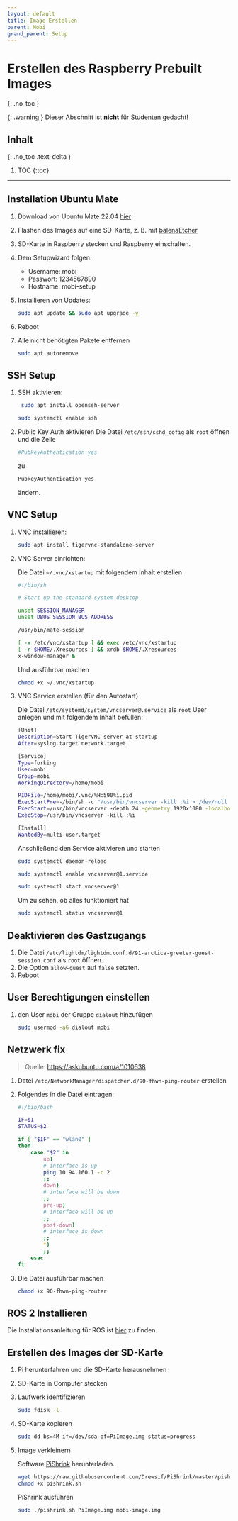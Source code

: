 ```yaml
---
layout: default
title: Image Erstellen
parent: Mobi
grand_parent: Setup
---
```


# Erstellen des Raspberry Prebuilt Images
{: .no_toc }

{: .warning }
Dieser Abschnitt ist **nicht** für Studenten gedacht!

## Inhalt
{: .no_toc .text-delta }

1. TOC
{:toc}

---

## Installation Ubuntu Mate

1. Download von Ubuntu Mate 22.04 [hier](https://ubuntu-mate.org/download/)

2. Flashen des Images auf eine SD-Karte, z. B. mit [balenaEtcher](https://www.balena.io/etcher)

3. SD-Karte in Raspberry stecken und Raspberry einschalten.

4. Dem Setupwizard folgen.

    - Username: mobi
    - Passwort: 1234567890
    - Hostname: mobi-setup

5. Installieren von Updates:

   ```bash  
   sudo apt update && sudo apt upgrade -y
   ```

6. Reboot

7. Alle nicht benötigten Pakete entfernen

   ```bash
   sudo apt autoremove
   ```

## SSH Setup

1. SSH aktivieren:

   ```bash
    sudo apt install openssh-server
   ```

   ```bash
   sudo systemctl enable ssh
   ```

2. Public Key Auth aktivieren
   Die Datei `/etc/ssh/sshd_cofig` als `root` öffnen und die Zeile

   ```bash
   #PubkeyAuthentication yes
   ```

   zu

   ```bash
   PubkeyAuthentication yes
   ```

   ändern.

## VNC Setup

1. VNC installieren:

   ```bash
   sudo apt install tigervnc-standalone-server
   ```

2. VNC Server einrichten:

   Die Datei `~/.vnc/xstartup` mit folgendem Inhalt erstellen

   ```bash
   #!/bin/sh

   # Start up the standard system desktop

   unset SESSION_MANAGER
   unset DBUS_SESSION_BUS_ADDRESS

   /usr/bin/mate-session

   [ -x /etc/vnc/xstartup ] && exec /etc/vnc/xstartup
   [ -r $HOME/.Xresources ] && xrdb $HOME/.Xresources
   x-window-manager &
   ```

   Und ausführbar machen

   ```bash
   chmod +x ~/.vnc/xstartup
   ```

3. VNC Service erstellen (für den Autostart)

   Die Datei `/etc/systemd/system/vncserver@.service` als `root` User anlegen und mit folgendem Inhalt befüllen:

   ```bash
   [Unit]
   Description=Start TigerVNC server at startup
   After=syslog.target network.target

   [Service]
   Type=forking
   User=mobi
   Group=mobi
   WorkingDirectory=/home/mobi

   PIDFile=/home/mobi/.vnc/%H:590%i.pid
   ExecStartPre=-/bin/sh -c "/usr/bin/vncserver -kill :%i > /dev/null 2>&1"
   ExecStart=/usr/bin/vncserver -depth 24 -geometry 1920x1080 -localhost no :%i
   ExecStop=/usr/bin/vncserver -kill :%i

   [Install]
   WantedBy=multi-user.target
   ```

   Anschließend den Service aktivieren und starten

   ```bash
   sudo systemctl daemon-reload
   ```

   ```bash
   sudo systemctl enable vncserver@1.service
   ```

   ```bash
   sudo systemctl start vncserver@1
   ```

   Um zu sehen, ob alles funktioniert hat

   ```bash
   sudo systemctl status vncserver@1
   ```

## Deaktivieren des Gastzugangs

1. Die Datei `/etc/lightdm/lightdm.conf.d/91-arctica-greeter-guest-session.conf` als `root` öffnen.
2. Die Option `allow-guest` auf `false` setzten.
3. Reboot

## User Berechtigungen einstellen

1. den User `mobi` der Gruppe `dialout` hinzufügen

   ```bash
   sudo usermod -aG dialout mobi
   ```

## Netzwerk fix

> Quelle: <https://askubuntu.com/a/1010638>

1. Datei `/etc/NetworkManager/dispatcher.d/90-fhwn-ping-router` erstellen
2. Folgendes in die Datei eintragen:

   ```bash
   #!/bin/bash

   IF=$1
   STATUS=$2

   if [ "$IF" == "wlan0" ]
   then
       case "$2" in
           up)
           # interface is up
           ping 10.94.160.1 -c 2
           ;;
           down)
           # interface will be down
           ;;
           pre-up)
           # interface will be up
           ;;
           post-down)
           # interface is down
           ;;
           *)
           ;;
       esac
   fi
   ```

3. Die Datei ausführbar machen

   ```bash
   chmod +x 90-fhwn-ping-router
   ```

## ROS 2 Installieren

Die Installationsanleitung für ROS ist [hier]({{site.url}}/setup/ros.html) zu finden.

## Erstellen des Images der SD-Karte

1. Pi herunterfahren und die SD-Karte herausnehmen
2. SD-Karte in Computer stecken
3. Laufwerk identifizieren

   ```bash
   sudo fdisk -l
   ```

4. SD-Karte kopieren

   ```bash
   sudo dd bs=4M if=/dev/sda of=PiImage.img status=progress
   ```

5. Image verkleinern

   Software [PiShrink](https://github.com/Drewsif/PiShrink) herunterladen.

   ```bash
   wget https://raw.githubusercontent.com/Drewsif/PiShrink/master/pishrink.sh && 
   chmod +x pishrink.sh
   ```

   PiShrink ausführen

   ```bash
   sudo ./pishrink.sh PiImage.img mobi-image.img
   ```
